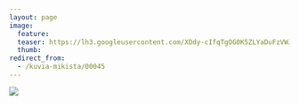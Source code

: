 ```yaml
---
layout: page
image:
  feature:
  teaser: https://lh3.googleusercontent.com/XDdy-cIfqTgOG0K5ZLYaDuFzVWJVDQkbXRwVoABwoW4=w245
  thumb:
redirect_from:
  - /kuvia-mikista/00045
---
```


[![](https://dl.dropboxusercontent.com/sh/ea1wtnz7z734o12/AADDY4qZRtZi6aN2VxGyDkjva/mikin-kuvat/3/DSC26505-800px.jpg)](https://dl.dropboxusercontent.com/sh/ea1wtnz7z734o12/AACiHF-THw-8uuY9FmQcxaAsa/mikin-kuvat/3/DSC26505.jpg)
